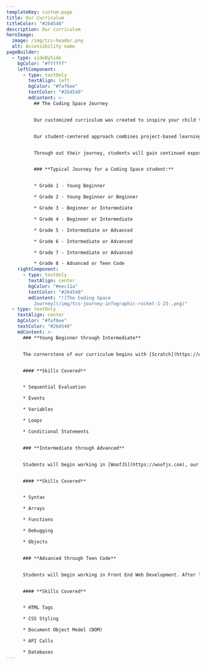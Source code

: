```yaml
---
templateKey: custom-page
title: Our Curriculum
titleColor: "#264548"
description: Our curriculum
heroImage:
  image: /img/tcs-header.png
  alt: Accessibility name
pageBuilder:
  - type: sideBySide
    bgColor: "#ffffff"
    leftComponent:
      - type: textOnly
        textAlign: left
        bgColor: "#faf6ee"
        textColor: "#264548"
        mdContent: >-
          ## The Coding Space Journey


          Our customized curriculum was created to inspire your child to achieve their maximum potential through multiple years of coding with us.


          Our student-centered approach combines project-based learning with unique platforms like WoofJS to create a personalized education experience, allowing students to be challenged at their individual level and pace. 


          T﻿hrough out their journey, students will gain continued exposure to computer science principles.


          ### **T﻿ypical Journey for a Coding Space student:**


          * Grade 1 - Young Beginner

          * G﻿rade 2 - Young Beginner or Beginner

          * G﻿rade 3 - Beginner or Intermediate

          * G﻿rade 4 - Beginner or Intermediate

          * G﻿rade 5 - Intermediate or Advanced

          * G﻿rade 6 - Intermediate or Advanced

          * G﻿rade 7 - Intermediate or Advanced

          * G﻿rade 8 - Advanced or Teen Code
    rightComponent:
      - type: textOnly
        textAlign: center
        bgColor: "#eec11a"
        textColor: "#264548"
        mdContent: "![The Coding Space
          Journey](/img/tcs-journey-infographic-rocket-1-23-.png)"
  - type: textOnly
    textAlign: center
    bgColor: "#faf6ee"
    textColor: "#264548"
    mdContent: >-
      ### **Young Beginner through Intermediate**


      The cornerstone of our curriculum begins with [Scratch](https://www.thecodingspace.com/blog/2022-02-04-celebrating-scratch-during-scratchweek), a block-based programming language built by MIT. Students ages 8-10 will likely start here. Students under the age of 8 will likely start in Code.org, a pre-cursor to Scratch, completing several projects there before advancing to Scratch.


      #### **S﻿kills Covered**


      * S﻿equential Evaluation

      * E﻿vents

      * V﻿ariables 

      * L﻿oops

      * C﻿onditional Statements


      ### **Intermediate through Advanced**


      S﻿tudents will begin working in [WoofJS](https://woofjs.com), our JavaScript learning platform, in the Intermediate class. 


      #### **S﻿kills Covered**


      * Syntax

      * Arrays

      * Functions

      * Debugging

      * Objects


      ### **Advanced through Teen Code**


      S﻿tudents will begin working in Front End Web Development. After learning how webpages are built and advancing their JavaScript knowledge to make them interactive, they'll delve further into using APIs to send and receive data and libraries and frameworks to bring their programs to the next level. Advanced programmers also will get the chance to build databases and explore backend development through Node.js or Python.


      #### **S﻿kills Covered**


      * H﻿TML Tags

      * CSS Styling

      * D﻿ocument Object Model (DOM)

      * A﻿PI Calls

      * D﻿atabases
---
```

